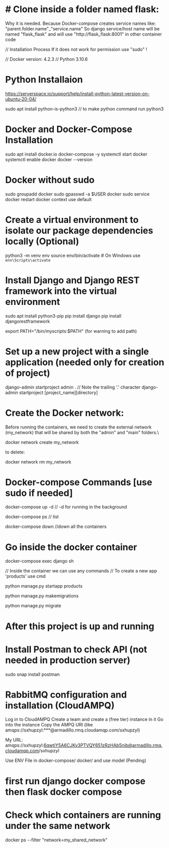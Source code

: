 # # Clone inside a folder named flask:
Why it is needed. Because Docker-compose creates service names like: "parent.folder.name"_"service.name" 
So django service/host name will be named "flask_flask"
and will use "http://flask_flask:8001" in other container code


// Installation Process
If it does not work for permission use "sudo" !

// Docker version: 4.2.3
// Python 3.10.6

# Python Installaion

https://serverspace.io/support/help/install-python-latest-version-on-ubuntu-20-04/

sudo apt install python-is-python3 // to make python command run python3

# Docker and Docker-Compose Installation

sudo apt install docker.io docker-compose -y
systemctl start docker
systemctl enable docker
docker --version

# Docker without sudo

sudo groupadd docker
sudo gpasswd -a $USER docker
sudo service docker restart
docker context use default

# Create a virtual environment to isolate our package dependencies locally (Optional)

python3 -m venv env
source env/bin/activate # On Windows use `env\Scripts\activate`

# Install Django and Django REST framework into the virtual environment

sudo apt install python3-pip
pip install django
pip install djangorestframework

export PATH="/bin/myscripts:$PATH" (for warning to add path)

# Set up a new project with a single application (needed only for creation of project)

django-admin startproject admin . // Note the trailing '.' character django-admin startproject [project_name][directory]

# Create the Docker network:
Before running the containers, we need to create the external network (my_network) that will be shared by both the "admin" and "main" folders.\

docker network create my_network

to delete:

docker network rm my_network

# Docker-compose Commands [use sudo if needed]

docker-compose up -d  // -d for running in the background 

docker-compose ps // list

docker-compose down //down all the containers

# Go inside the docker container

docker-compose exec django sh

// Inside the container we can use any commands
// To create a new app 'products' use cmd

python manage.py startapp products

python manage.py makemigrations

python manage.py migrate

# After this project is up and running

# Install Postman to check API (not needed in production server)

sudo snap install postman

# RabbitMQ configuration and installation (CloudAMPQ)

Log in to CloudAMPQ
Create a team and create a (free tier) instance in it
Go into the instance
Copy the AMPQ URI (like amqps://sxhupzyl:***@armadillo.rmq.cloudamqp.com/sxhupzyl) 

My URL:
amqps://sxhupzyl:6qwtiY5A6CJKv3PTVQY651zRzHAb5nib@armadillo.rmq.cloudamqp.com/sxhupzyl

Use ENV File in docker-compose/ docker/ and use model  (Pending)

# first run django docker compose then flask docker compose

# Check which containers are running under the same network 
docker ps --filter "network=my_shared_network"